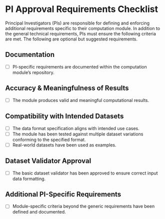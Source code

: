 # **PI Approval Requirements Checklist**  

Principal Investigators (PIs) are responsible for defining and enforcing additional requirements specific to their computation module. In addition to the general technical requirements, PIs must ensure the following criteria are met. The following are optional but suggested requirements.  

## **Documentation**  
- [ ] PI-specific requirements are documented within the computation module’s repository.  

## **Accuracy & Meaningfulness of Results**  
- [ ] The module produces valid and meaningful computational results.  

## **Compatibility with Intended Datasets**  
- [ ] The data format specification aligns with intended use cases.  
- [ ] The module has been tested against multiple dataset variations conforming to the specified format.  
- [ ] Real-world datasets have been used as examples.  

## **Dataset Validator Approval**  
- [ ] The basic dataset validator has been approved to ensure correct input data formatting.  

## **Additional PI-Specific Requirements**  
- [ ] Module-specific criteria beyond the generic requirements have been defined and documented.  